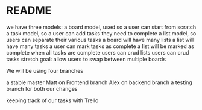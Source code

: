 # README

we have three models:
a board model, used so a user can start from scratch
a task model, so a user can add tasks they need to complete
a list model, so users can separate their various tasks
a board will have many lists
a list will have many tasks
a user can mark tasks as complete
a list will be marked as complete when all tasks are complete
users can crud lists
users can crud tasks
stretch goal: allow users to swap between multiple boards


We will be using four branches

a stable master
Matt on Frontend branch
Alex on backend branch
a testing branch for both our changes

keeping track of our tasks with Trello